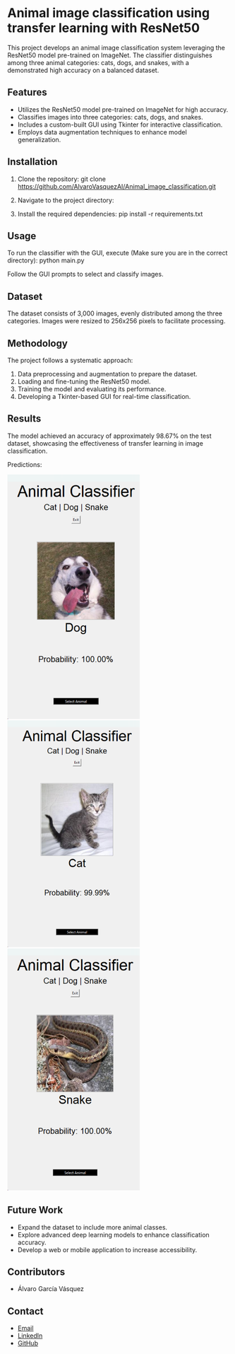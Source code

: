 # Animal image classification using transfer learning with ResNet50

This project develops an animal image classification system leveraging the ResNet50 model pre-trained on ImageNet. The classifier distinguishes among three animal categories: cats, dogs, and snakes, with a demonstrated high accuracy on a balanced dataset.

## Features

- Utilizes the ResNet50 model pre-trained on ImageNet for high accuracy.
- Classifies images into three categories: cats, dogs, and snakes.
- Includes a custom-built GUI using Tkinter for interactive classification.
- Employs data augmentation techniques to enhance model generalization.

## Installation

1. Clone the repository:
git clone https://github.com/AlvaroVasquezAI/Animal_image_classification.git

2. Navigate to the project directory:

3. Install the required dependencies:
pip install -r requirements.txt


## Usage

To run the classifier with the GUI, execute (Make sure you are in the correct directory):
python main.py

Follow the GUI prompts to select and classify images.

## Dataset

The dataset consists of 3,000 images, evenly distributed among the three categories. Images were resized to 256x256 pixels to facilitate processing.

## Methodology

The project follows a systematic approach:
1. Data preprocessing and augmentation to prepare the dataset.
2. Loading and fine-tuning the ResNet50 model.
3. Training the model and evaluating its performance.
4. Developing a Tkinter-based GUI for real-time classification.

## Results

The model achieved an accuracy of approximately 98.67% on the test dataset, showcasing the effectiveness of transfer learning in image classification.

Predictions:

<img src="Results/dog.png" alt="Dog" width="300">
<img src="Results/cat.png" alt="Cat" width="300">
<img src="Results/snake.png" alt="Snake" width="300">

## Future Work

- Expand the dataset to include more animal classes.
- Explore advanced deep learning models to enhance classification accuracy.
- Develop a web or mobile application to increase accessibility.

## Contributors

- Álvaro García Vásquez

## Contact

- [Email](mailto:agarciav2102@alumno.ipn.mx)
- [LinkedIn](https://www.linkedin.com/in/álvaro-garcía-vásquez-8a2a001bb/)
- [GitHub](https://github.com/AlvaroVasquezAI)
